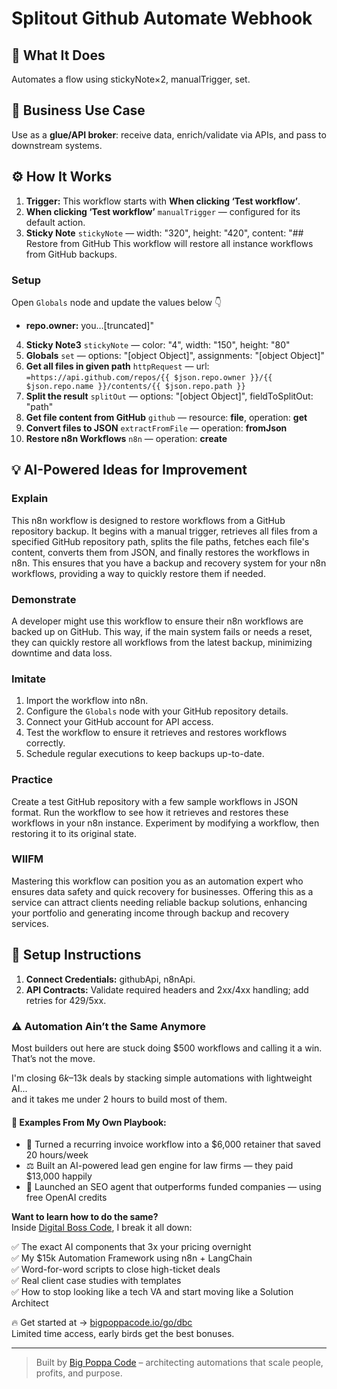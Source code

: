 # Splitout Github Automate Webhook
## 🚀 What It Does
Automates a flow using stickyNote×2, manualTrigger, set.

## 💼 Business Use Case
Use as a **glue/API broker**: receive data, enrich/validate via APIs, and pass to downstream systems.

## ⚙️ How It Works
1. **Trigger:** This workflow starts with **When clicking ‘Test workflow’**.
2. **When clicking ‘Test workflow’** `manualTrigger` — configured for its default action.
3. **Sticky Note** `stickyNote` — width: "320", height: "420", content: "## Restore from GitHub 
This workflow will restore all instance workflows from GitHub backups.


### Setup
Open `Globals` node and update the values below 👇

- **repo.owner:** you…[truncated]"
4. **Sticky Note3** `stickyNote` — color: "4", width: "150", height: "80"
5. **Globals** `set` — options: "[object Object]", assignments: "[object Object]"
6. **Get all files in given path** `httpRequest` — url: `=https://api.github.com/repos/{{ $json.repo.owner }}/{{ $json.repo.name }}/contents/{{ $json.repo.path }}`
7. **Split the result** `splitOut` — options: "[object Object]", fieldToSplitOut: "path"
8. **Get file content from GitHub** `github` — resource: **file**, operation: **get**
9. **Convert files to JSON** `extractFromFile` — operation: **fromJson**
10. **Restore n8n Workflows** `n8n` — operation: **create**

## 💡 AI-Powered Ideas for Improvement
### Explain
This n8n workflow is designed to restore workflows from a GitHub repository backup. It begins with a manual trigger, retrieves all files from a specified GitHub repository path, splits the file paths, fetches each file's content, converts them from JSON, and finally restores the workflows in n8n. This ensures that you have a backup and recovery system for your n8n workflows, providing a way to quickly restore them if needed.

### Demonstrate
A developer might use this workflow to ensure their n8n workflows are backed up on GitHub. This way, if the main system fails or needs a reset, they can quickly restore all workflows from the latest backup, minimizing downtime and data loss.

### Imitate
1. Import the workflow into n8n.
2. Configure the `Globals` node with your GitHub repository details.
3. Connect your GitHub account for API access.
4. Test the workflow to ensure it retrieves and restores workflows correctly.
5. Schedule regular executions to keep backups up-to-date.

### Practice
Create a test GitHub repository with a few sample workflows in JSON format. Run the workflow to see how it retrieves and restores these workflows in your n8n instance. Experiment by modifying a workflow, then restoring it to its original state.

### WIIFM
Mastering this workflow can position you as an automation expert who ensures data safety and quick recovery for businesses. Offering this as a service can attract clients needing reliable backup solutions, enhancing your portfolio and generating income through backup and recovery services.

## 🔧 Setup Instructions
1. **Connect Credentials:** githubApi, n8nApi.
2. **API Contracts:** Validate required headers and 2xx/4xx handling; add retries for 429/5xx.

### ⚠️ Automation Ain’t the Same Anymore

Most builders out here are stuck doing $500 workflows and calling it a win.  
That’s not the move.  

I'm closing $6k–$13k deals by stacking simple automations with lightweight AI...  
and it takes me under 2 hours to build most of them.

#### 🧠 Examples From My Own Playbook:
- 🔁 Turned a recurring invoice workflow into a $6,000 retainer that saved 20 hours/week  
- ⚖️ Built an AI-powered lead gen engine for law firms — they paid $13,000 happily  
- 🚀 Launched an SEO agent that outperforms funded companies — using free OpenAI credits  

**Want to learn how to do the same?**  
Inside [Digital Boss Code](https://bigpoppacode.io/go/dbc), I break it all down:

✅ The exact AI components that 3x your pricing overnight  
✅ My $15k Automation Framework using n8n + LangChain  
✅ Word-for-word scripts to close high-ticket deals  
✅ Real client case studies with templates  
✅ How to stop looking like a tech VA and start moving like a Solution Architect  

🔥 Get started at → [bigpoppacode.io/go/dbc](https://bigpoppacode.io/go/dbc)  
Limited time access, early birds get the best bonuses.

---
> Built by [Big Poppa Code](https://bigpoppacode.io) – architecting automations that scale people, profits, and purpose.
